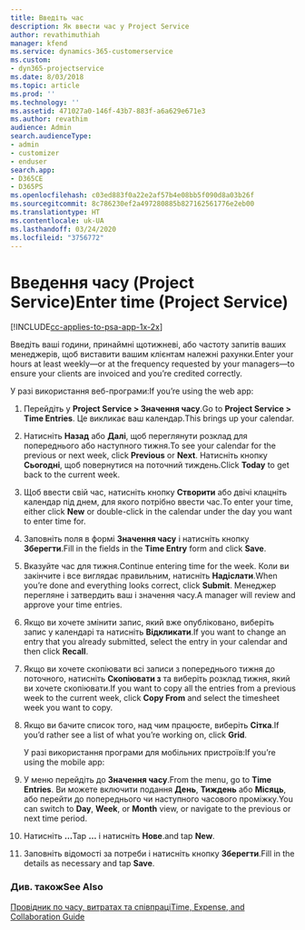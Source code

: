 ```yaml
---
title: Введіть час
description: Як ввести час у Project Service
author: revathimuthiah
manager: kfend
ms.service: dynamics-365-customerservice
ms.custom:
- dyn365-projectservice
ms.date: 8/03/2018
ms.topic: article
ms.prod: ''
ms.technology: ''
ms.assetid: 471027a0-146f-43b7-883f-a6a629e671e3
ms.author: revathim
audience: Admin
search.audienceType:
- admin
- customizer
- enduser
search.app:
- D365CE
- D365PS
ms.openlocfilehash: c03ed883f0a22e2af57b4e08bb5f090d8a03b26f
ms.sourcegitcommit: 8c786230ef2a497280885b827162561776e2eb00
ms.translationtype: HT
ms.contentlocale: uk-UA
ms.lasthandoff: 03/24/2020
ms.locfileid: "3756772"
---
```

# <a name="enter-time-project-service"></a><span data-ttu-id="30e64-103">Введення часу (Project Service)</span><span class="sxs-lookup"><span data-stu-id="30e64-103">Enter time (Project Service)</span></span>

[!INCLUDE[cc-applies-to-psa-app-1x-2x](../includes/cc-applies-to-psa-app-1x-2x.md)]

<span data-ttu-id="30e64-104">Введіть ваші години, принаймні щотижневі, або частоту запитів ваших менеджерів, щоб виставити вашим клієнтам належні рахунки.</span><span class="sxs-lookup"><span data-stu-id="30e64-104">Enter your hours at least weekly—or at the frequency requested by your managers—to ensure your clients are invoiced and you’re credited correctly.</span></span>  
  
 <span data-ttu-id="30e64-105">У разі використання веб-програми:</span><span class="sxs-lookup"><span data-stu-id="30e64-105">If you’re using the web app:</span></span>  
  
1. <span data-ttu-id="30e64-106">Перейдіть у **Project Service > Значення часу**.</span><span class="sxs-lookup"><span data-stu-id="30e64-106">Go to **Project Service > Time Entries**.</span></span> <span data-ttu-id="30e64-107">Це викликає ваш календар.</span><span class="sxs-lookup"><span data-stu-id="30e64-107">This brings up your calendar.</span></span>  
  
2. <span data-ttu-id="30e64-108">Натисніть **Назад** або **Далі**, щоб переглянути розклад для попереднього або наступного тижня.</span><span class="sxs-lookup"><span data-stu-id="30e64-108">To see your calendar for the previous or next week, click **Previous** or **Next**.</span></span> <span data-ttu-id="30e64-109">Натисніть кнопку **Сьогодні**, щоб повернутися на поточний тиждень.</span><span class="sxs-lookup"><span data-stu-id="30e64-109">Click **Today** to get back to the current week.</span></span>  
  
3. <span data-ttu-id="30e64-110">Щоб ввести свій час, натисніть кнопку **Створити** або двічі клацніть календар під днем, для якого потрібно ввести час.</span><span class="sxs-lookup"><span data-stu-id="30e64-110">To enter your time, either click **New** or double-click in the calendar under the day you want to enter time for.</span></span>  
  
4. <span data-ttu-id="30e64-111">Заповніть поля в формі **Значення часу** і натисніть кнопку **Зберегти**.</span><span class="sxs-lookup"><span data-stu-id="30e64-111">Fill in the fields in the **Time Entry** form and click **Save**.</span></span>  
  
5. <span data-ttu-id="30e64-112">Вказуйте час для тижня.</span><span class="sxs-lookup"><span data-stu-id="30e64-112">Continue entering time for the week.</span></span> <span data-ttu-id="30e64-113">Коли ви закінчите і все виглядає правильним, натисніть **Надіслати**.</span><span class="sxs-lookup"><span data-stu-id="30e64-113">When you’re done and everything looks correct, click **Submit**.</span></span> <span data-ttu-id="30e64-114">Менеджер перегляне і затвердить ваш і значення часу.</span><span class="sxs-lookup"><span data-stu-id="30e64-114">A manager will review and approve your time entries.</span></span>  
  
6. <span data-ttu-id="30e64-115">Якщо ви хочете змінити запис, який вже опубліковано, виберіть запис у календарі та натисніть **Відкликати**.</span><span class="sxs-lookup"><span data-stu-id="30e64-115">If you want to change an entry that you already submitted, select the entry in your calendar and then click **Recall**.</span></span>  
  
7. <span data-ttu-id="30e64-116">Якщо ви хочете скопіювати всі записи з попереднього тижня до поточного, натисніть **Скопіювати з** та виберіть розклад тижня, який ви хочете скопіювати.</span><span class="sxs-lookup"><span data-stu-id="30e64-116">If you want to copy all the entries from a previous week to the current week, click **Copy From** and select the timesheet week you want to copy.</span></span>  
  
8. <span data-ttu-id="30e64-117">Якщо ви бачите список того, над чим працюєте, виберіть **Сітка**.</span><span class="sxs-lookup"><span data-stu-id="30e64-117">If you’d rather see a list of what you’re working on, click **Grid**.</span></span>  
  
   <span data-ttu-id="30e64-118">У разі використання програми для мобільних пристроїв:</span><span class="sxs-lookup"><span data-stu-id="30e64-118">If you’re using the mobile app:</span></span>  
  
9. <span data-ttu-id="30e64-119">У меню перейдіть до **Значення часу**.</span><span class="sxs-lookup"><span data-stu-id="30e64-119">From the menu, go to **Time Entries**.</span></span>     <span data-ttu-id="30e64-120">Ви можете включити подання **День**, **Тиждень** або **Місяць**, або перейти до попереднього чи наступного часового проміжку.</span><span class="sxs-lookup"><span data-stu-id="30e64-120">You can switch to **Day**, **Week**, or **Month** view, or navigate to the previous or next time period.</span></span>  
  
10. <span data-ttu-id="30e64-121">Натисніть **…**</span><span class="sxs-lookup"><span data-stu-id="30e64-121">Tap **…**</span></span> <span data-ttu-id="30e64-122">і натисніть **Нове**.</span><span class="sxs-lookup"><span data-stu-id="30e64-122">and tap **New**.</span></span>  
  
11. <span data-ttu-id="30e64-123">Заповніть відомості за потреби і натисніть кнопку **Зберегти**.</span><span class="sxs-lookup"><span data-stu-id="30e64-123">Fill in the details as necessary and tap **Save**.</span></span>  
  
### <a name="see-also"></a><span data-ttu-id="30e64-124">Див. також</span><span class="sxs-lookup"><span data-stu-id="30e64-124">See Also</span></span>  
 [<span data-ttu-id="30e64-125">Провідник по часу, витратах та співпраці</span><span class="sxs-lookup"><span data-stu-id="30e64-125">Time, Expense, and Collaboration Guide</span></span>](../project-service/time-expense-collaboration-guide.md)
